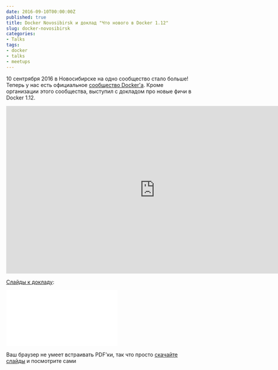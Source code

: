 ```yaml
---
date: 2016-09-10T00:00:00Z
published: true
title: Docker Novosibirsk и доклад "Что нового в Docker 1.12"
slug: docker-novosibirsk
categories:
- Talks
tags:
- docker
- talks
- meetups
---
```


10 сентрября 2016 в Новосибирске на одно сообщество стало больше!<br />
Теперь у нас есть официальное [сообщество Docker'а](https://www.meetup.com/Docker-Novosibirsk/).
Кроме организации этого сообщества, выступил с докладом про новые фичи в Docker 1.12.

<!--more-->
<iframe width="800" height="450" src="https://www.youtube.com/embed/F7-rebLBHQg" frameborder="0" allow="autoplay; encrypted-media" allowfullscreen></iframe>

[Слайды к докладу](/slides/docker112.pdf):

<object data="/slides/docker112.pdf" type="application/pdf" width="800px" height="510px">
    <embed src="/slides/docker112.pdf" type="application/pdf">
        <p>Ваш браузер не умеет встраивать PDF'ки, так что просто <a href="/slides/docker112.pdf">скачайте слайды</a> и посмотрите сами</p>
    </embed>
</object>
